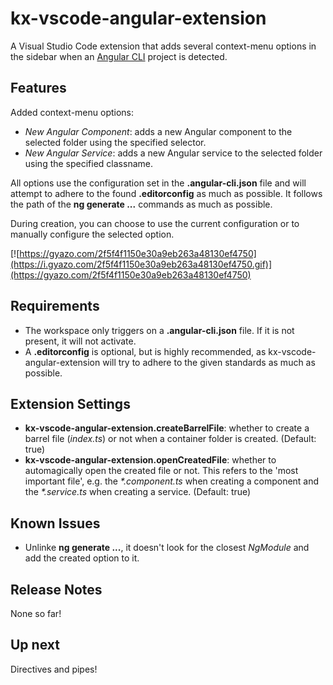 # kx-vscode-angular-extension

A Visual Studio Code extension that adds several context-menu options in the sidebar when an [Angular CLI](https://github.com/angular/angular-cli) project is detected.

## Features

Added context-menu options:
* _New Angular Component_: adds a new Angular component to the selected folder using the specified selector.
* _New Angular Service_: adds a new Angular service to the selected folder using the specified classname.

All options use the configuration set in the **.angular-cli.json** file and will attempt to adhere to the found **.editorconfig** as much as possible. It follows the path of the **ng generate ...** commands as much as possible.

During creation, you can choose to use the current configuration or to manually configure the selected option. 

[![https://gyazo.com/2f5f4f1150e30a9eb263a48130ef4750](https://i.gyazo.com/2f5f4f1150e30a9eb263a48130ef4750.gif)](https://gyazo.com/2f5f4f1150e30a9eb263a48130ef4750)

## Requirements

* The workspace only triggers on a **.angular-cli.json** file. If it is not present, it will not activate.
* A **.editorconfig** is optional, but is highly recommended, as kx-vscode-angular-extension will try to adhere to the given standards as much as possible.

## Extension Settings

* **kx-vscode-angular-extension.createBarrelFile**: whether to create a barrel file (_index.ts_) or not when a container folder is created. (Default: true)
* **kx-vscode-angular-extension.openCreatedFile**: whether to automagically open the created file or not. This refers to the 'most important file', e.g. the _*.component.ts_ when creating a component and the _*.service.ts_ when creating a service. (Default: true)

## Known Issues

* Unlinke **ng generate ...**, it doesn't look for the closest _NgModule_ and add the created option to it.

## Release Notes

None so far!

## Up next

Directives and pipes!
